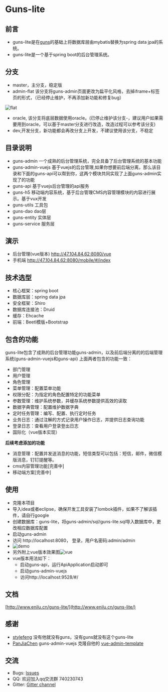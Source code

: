 # Guns-lite

## 前言

 - guns-lite是在[guns](https://github.com/stylefeng/Guns)的基础上将数据库层由mybatis替换为spring data jpa的系统。
 - guns-lite是一个基于spring boot的后台管理系统。

## 分支
- master，主分支，稳定版
- admin-flat 该分支将guns-admin页面更改为扁平化风格，去掉iframe+标签页的形式，（已经停止维护，不再添加新功能和修复bug）

 ![flat](https://user-images.githubusercontent.com/3115814/38806871-49f57248-41ad-11e8-932b-e06dc1941107.jpg)

- oracle, 该分支将底层数据使用oracle。(已停止维护该分支-，建议用户如果需要用到oracle，可以基于master分支进行改造，改造过程可以参考该分支)
- dev,开发分支，新功能都会再改分支上开发，不建议使用该分支，不稳定

## 目录说明
- guns-admin 一个成熟的后台管理系统，完全具备了后台管理系统的基本功能
- guns-admin-vuejs 基于vuejs的后台管理,如果你想要前后端分离，那么该目录和下面的guns-api可以帮到你，这两个模块共同实现了上面guns-admin实现了的功能
- guns-api 基于vuejs后台管理的api服务
- guns-h5 移动端内容系统，基于后台管理CMS内容管理模块的内容进行展示。基于vux开发
- guns-utils 工具包
- guns-dao  dao层
- guns-entity 实体层
- guns-service 服务层

## 演示
- 后台管理(vue版本) http://47.104.84.62:8080/vue
- 手机端 http://47.104.84.62:8080/mobile/#/index


## 技术选型

- 核心框架：spring boot
- 数据库层：spring data jpa
- 安全框架：Shiro
- 数据库连接池：Druid
- 缓存：Ehcache
- 前端：Beetl模版+Bootstrap

## 包含的功能
guns-lite包含了成熟的后台管理功能guns-admin，以及前后端分离的的后端管理系统(guns-admin-vuejs和guns-api)
上面两者包含的功能一致：
- 部门管理
- 用户管理
- 角色管理
- 菜单管理：配置菜单功能
- 权限分配：为指定的角色配置特定的功能菜单
- 参数管理：维护系统参数，并缓存系统参数提供高效的读取
- 数据字典管理：配置维护数据字典
- 定时任务管理：编写、配置、执行定时任务
- 业务日志：通过注解的方式记录用户操作日志，并提供日志查询功能
- 登录日志：查看用户登录登出日志
- 国际化（vue版本实现）

**后续考虑添加的功能**
- 消息管理：配置并发送消息的功能，短信类型可以包括：短信，邮件，微信模版消息，钉钉提醒等。
- cms内容管理功能[完善中]
- 移动端方案[完善中]


## 使用

- 克隆本项目
- 导入idea或者eclipse，确保开发工具安装了lombok插件，如果不了解该插件，请自行google
- 创建数据库：guns-lite，将guns-admin/sql/guns-lite.sql导入数据库中，更改相应数据库配置
- 启动guns-admin
- 访问 http://localhost:8080，   登录，用户名密码:admin/admin
- ![demo](docs/md/demo.gif)
- 另外附上vue版本效果图![vue](docs/md/vuejs.gif)
- vue版本用法如下：
  - 启动guns-api，运行ApiApplication启动即可
  - 启动guns-admin-vuejs
  - 访问http://localhost:9528/#/

## 文档

[http://www.enilu.cn/guns-lite/](http://www.enilu.cn/guns-lite/)

## 感谢

- [stylefeng](https://github.com/stylefeng) 没有他就没有guns，没有guns就没有这个guns-lite
- [PanJiaChen](https://github.com/PanJiaChen) guns-admin-vuejs 克隆自他的 [vue-admin-template](https://github.com/PanJiaChen/vue-admin-template)

## 交流
- Bugs: [Issues](https://github.com/enilu/guns-lite/issues/new)
- QQ: 欢迎加入qq交流群 740230743
- Gitter: [Gitter channel](https://gitter.im/guns-lite/community)
